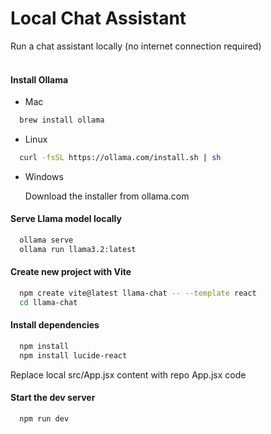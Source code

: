 # Local Chat Assistant
Run a chat assistant locally (no internet connection required)
<br><br>



#### Install Ollama

* Mac
```bash 
  brew install ollama
```

* Linux
```bash 
  curl -fsSL https://ollama.com/install.sh | sh
```

* Windows

  Download the installer from ollama.com

#### Serve Llama model locally
```bash
  ollama serve
  ollama run llama3.2:latest
```


#### Create new project with Vite
```bash
  npm create vite@latest llama-chat -- --template react
  cd llama-chat
```

#### Install dependencies
```bash
  npm install
  npm install lucide-react
```

  Replace local src/App.jsx content with repo App.jsx code

#### Start the dev server
```bash
  npm run dev
```


